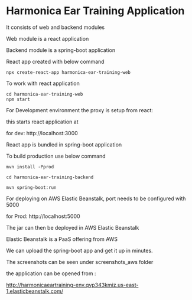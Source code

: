 # Harmonica Ear Training Application

It consists of web and backend modules

Web module is a react application

Backend module is a spring-boot application



React app created with below command

```
npx create-react-app harmonica-ear-training-web
```

To work with react application

```
cd harmonica-ear-training-web
npm start
```

For Development environment the proxy is setup from react:

this starts react application at 

for dev: http://localhost:3000


React app is bundled in spring-boot application 

To build production use below command

```
mvn install -Pprod

cd harmonica-ear-training-backend

mvn spring-boot:run

```
For deploying on AWS Elastic Beanstalk, port needs to be configured with 5000

for Prod: http://localhost:5000


The jar can then be deployed in AWS Elastic Beanstalk

Elastic Beanstalk is a PaaS offering from AWS

We can upload the spring-boot app and get it up in minutes.


The screenshots can be seen under screenshots_aws folder

the application can be opened from :

http://harmonicaeartraining-env.qvp343kmiz.us-east-1.elasticbeanstalk.com/







      
      
